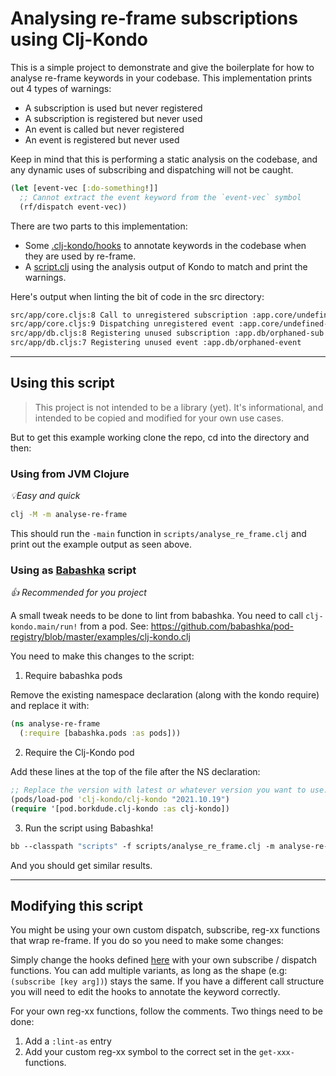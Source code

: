 # Analysing re-frame subscriptions using Clj-Kondo

This is a simple project to demonstrate and give the boilerplate for how to
analyse re-frame keywords in your codebase. This implementation prints out 4
types of warnings:

- A subscription is used but never registered
- A subscription is registered but never used
- An event is called but never registered
- An event is registered but never used

Keep in mind that this is performing a static analysis on the codebase, and any
dynamic uses of subscribing and dispatching will not be caught.

```clojure
(let [event-vec [:do-something!]]
  ;; Cannot extract the event keyword from the `event-vec` symbol
  (rf/dispatch event-vec)) 
```

There are two parts to this implementation:

- Some [.clj-kondo/hooks](https://github.com/yannvanhalewyn/kondo-register-keyword/blob/master/.clj-kondo/hooks/re_frame2.clj)
  to annotate keywords in the codebase when they are used by re-frame.
- A [script.clj](https://github.com/yannvanhalewyn/kondo-register-keyword/blob/master/scripts/lint.clj)
  using the analysis output of Kondo to match and print the warnings.

Here's output when linting the bit of code in the src directory:

``` sh
src/app/core.cljs:8 Call to unregistered subscription :app.core/undefined-sub
src/app/core.cljs:9 Dispatching unregistered event :app.core/undefined-event
src/app/db.cljs:8 Registering unused subscription :app.db/orphaned-sub
src/app/db.cljs:7 Registering unused event :app.db/orphaned-event
```

---

## Using this script

> This project is not intended to be a library (yet). It's informational, and
> intended to be copied and modified for your own use cases.

But to get this example working clone the repo, cd into the directory and then:

### Using from JVM Clojure  
_💡Easy and quick_

``` sh
clj -M -m analyse-re-frame
```

This should run the `-main` function in `scripts/analyse_re_frame.clj` and print
out the example output as seen above.

### Using as [Babashka](https://github.com/babashka/babashka) script 
_👍 Recommended for you project_

A small tweak needs to be done to lint from babashka. You need to call
`clj-kondo.main/run!` from a pod. See:
https://github.com/babashka/pod-registry/blob/master/examples/clj-kondo.clj

You need to make this changes to the script:

1) Require babashka pods

Remove the existing namespace declaration (along with the kondo require) and
replace it with:

```clojure
(ns analyse-re-frame
  (:require [babashka.pods :as pods]))
```

2) Require the Clj-Kondo pod

Add these lines at the top of the file after the NS declaration:

```clojure
;; Replace the version with latest or whatever version you want to use.
(pods/load-pod 'clj-kondo/clj-kondo "2021.10.19") 
(require '[pod.borkdude.clj-kondo :as clj-kondo])
```

3) Run the script using Babashka!


``` clojure
bb --classpath "scripts" -f scripts/analyse_re_frame.clj -m analyse-re-frame/-main
```

And you should get similar results.

---

## Modifying this script

You might be using your own custom dispatch, subscribe, reg-xx functions that
wrap re-frame. If you do so you need to make some changes:

Simply change the hooks defined
[here](https://github.com/yannvanhalewyn/analyze-re-frame-usage-with-clj-kondo/blob/master/scripts/analyse_re_frame.clj#L16)
with your own subscribe / dispatch functions. You can add multiple variants, as
long as the shape (e.g:`(subscribe [key arg])`) stays the same. If you have a
different call structure you will need to edit the hooks to annotate the keyword
correctly.

For your own reg-xx functions, follow the comments. Two things need to be done:

1. Add a `:lint-as` entry
2. Add your custom reg-xx symbol to the correct set in the `get-xxx-` functions.
